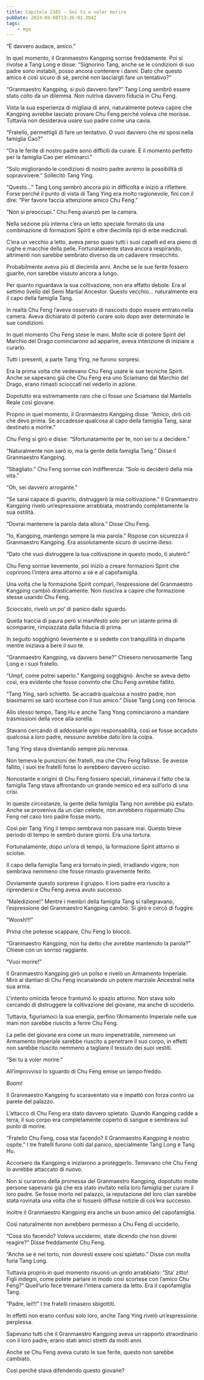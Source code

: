 ```yaml
---
title: Capitolo 2165 - Sei tu a voler morire
pubDate: 2024-08-08T13:36:02.304Z
tags:
    - mga
---
```



“È davvero audace, amico.”

In quel momento, il Granmaestro Kangping sorrise freddamente. Poi si rivolse a Tang Long e disse: “Signorino Tang, anche se le condizioni di suo padre sono instabili, posso ancora contenere i danni. Dato che questo amico è così sicuro di sé, perché non lasciargli fare un tentativo?”

“Granmaestro Kangping, si può davvero fare?” Tang Long sembrò essere stato colto da un dilemma. Non nutriva davvero fiducia in Chu Feng.

Vista la sua esperienza di migliaia di anni, naturalmente poteva capire che Kangping avrebbe lasciato provare Chu Feng perché voleva che morisse. Tuttavia non desiderava usare suo padre come una cavia.

“Fratello, permettigli di fare un tentativo. O vuoi davvero che mi sposi nella famiglia Cao?”

“Ora le ferite di nostro padre sono difficili da curare. È il momento perfetto per la famiglia Cao per eliminarci.”

“Solo migliorando le condizioni di nostro padre avremo la possibilità di sopravvivere.” Sollecitò Tang Ying.

“Questo…” Tang Long sembrò ancora più in difficoltà e iniziò a riflettere. Forse perché il punto di vista di Tang Ying era molto ragionevole, finì con il dire: “Per favore faccia attenzione amico Chu Feng.”

“Non si preoccupi.” Chu Feng avanzò per la camera.

Nella sezione più interna c’era un letto speciale formato da una combinazione di formazioni Spirit e oltre diecimila tipi di erbe medicinali.

C’era un vecchio a letto, aveva perso quasi tutti i suoi capelli ed era pieno di rughe e macchie della pelle. Fortunatamente stava ancora respirando, altrimenti non sarebbe sembrato diverso da un cadavere rinsecchito.

Probabilmente aveva più di diecimila anni. Anche se le sue ferite fossero guarite, non sarebbe vissuto ancora a lungo.

Per quanto riguardava la sua coltivazione, non era affatto debole. Era al settimo livello del Semi Martial Ancestor. Questo vecchio… naturalmente era il capo della famiglia Tang.

In realtà Chu Feng l’aveva osservato di nascosto dopo essere entrato nella camera. Aveva dichiarato di poterlo curare solo dopo aver determinato le sue condizioni.

In quel momento Chu Feng stese le mani. Molte scie di potere Spirit del Marchio del Drago cominciarono ad apparire, aveva intenzione di iniziare a curarlo.

Tutti i presenti, a parte Tang Ying, ne furono sorpresi.

Era la prima volta che vedevano Chu Feng usare le sue tecniche Spirit. Anche se sapevano già che Chu Feng era uno Sciamano dal Marchio del Drago, erano rimasti scioccati nel vederlo in azione.

Dopotutto era estremamente raro che ci fosse uno Sciamano dal Mantello Reale così giovane.

Proprio in quel momento, il Granmaestro Kangping disse: “Amico, dirò ciò che devo prima. Se accadesse qualcosa al capo della famiglia Tang, sarai destinato a morire.”

Chu Feng si girò e disse: “Sfortunatamente per te, non sei tu a decidere.”

“Naturalmente non sarò io, ma la gente della famiglia Tang.” Disse il Granmaestro Kangping.

“Sbagliato.” Chu Feng sorrise con indifferenza: “Solo io deciderò della mia vita.”

“Oh, sei davvero arrogante.”

“Se sarai capace di guarirlo, distruggerò la mia coltivazione.” Il Granmaestro Kangping rivelò un’espressione arrabbiata, mostrando completamente la sua ostilità.

“Dovrai mantenere la parola data allora.” Disse Chu Feng.

“Io, Kangping, mantengo sempre la mia parola.” Rispose con sicurezza il Granmaestro Kangping. Era assolutamente sicuro di uscirne illeso.

“Dato che vuoi distruggere la tua coltivazione in questo modo, ti aiuterò.”

Chu Feng sorrise lievemente, poi iniziò a creare formazioni Spirit che coprirono l’intera area attorno a sé e al capofamiglia.

Una volta che la formazione Spirit comparì, l’espressione del Granmaestro Kangping cambiò drasticamente. Non riusciva a capire che formazione stesse usando Chu Feng.

Scioccato, rivelò un po’ di panico dallo sguardo.

Quella traccia di paura però si manifestò solo per un istante prima di scomparire, rimpiazzata dalla fiducia di prima.

In seguito sogghignò lievemente e si sedette con tranquillità in disparte mentre iniziava a bere il suo tè.

“Granmaestro Kangping, va davvero bene?” Chiesero nervosamente Tang Long e i suoi fratello.

“Umpf, come potrei saperlo.” Kangping sogghignò. Anche se aveva detto così, era evidente che fosse convinto che Chu Feng avrebbe fallito.

“Tang Ying, sarò schietto. Se accadrà qualcosa a nostro padre, non biasimarmi se sarò scortese con il tuo amico.” Disse Tang Long con ferocia.

Allo stesso tempo, Tang Hu e anche Tang Yong cominciarono a mandare trasmissioni della voce alla sorella.

Stavano cercando di addossarle ogni responsabilità, così se fosse accaduto qualcosa a loro padre, nessuno avrebbe dato loro la colpa.

Tang Ying stava diventando sempre più nervosa.

Non temeva le punizioni dei fratelli, ma che Chu Feng fallisse. Se avesse fallito, i suoi tre fratelli forse lo avrebbero davvero ucciso.

Nonostante e origini di Chu Feng fossero speciali, rimaneva il fatto che la famiglia Tang stava affrontando un grande nemico ed era sull’orlo di una crisi.

In queste circostanze, la gente della famiglia Tang non avrebbe più esitato. Anche se proveniva da un clan celeste, non avrebbero risparmiato Chu Feng nel caso loro padre fosse morto.

Così per Tang Ying il tempo sembrava non passare mai. Questo breve periodo di tempo le sembrò durare giorni. Era una tortura.

Fortunatamente, dopo un’ora di tempo, la formazione Spirit attorno si sciolse.

Il capo della famiglia Tang era tornato in piedi, irradiando vigore; non sembrava nemmeno che fosse rimasto gravemente ferito.

Ovviamente questo sorprese il gruppo. Il loro padre era riuscito a riprendersi e Chu Feng aveva avuto successo.

“Maledizione!” Mentre i membri della famiglia Tang si rallegravano, l’espressione del Granmaestro Kangping cambiò. Si girò e cercò di fuggire.

“Woosh!!!”

Prima che potesse scappare, Chu Feng lo bloccò.

“Granmaestro Kangping, non ha detto che avrebbe mantenuto la parola?” Chiese con un sorriso raggiante.

“Vuoi morire!”

Il Granmaestro Kangping girò un polso e rivelò un Armamento Imperiale. Mirò al dantian di Chu Feng incanalando un potere marziale Ancestral nella sua arma.

L’intento omicida feroce frantumò lo spazio attorno. Non stava solo cercando di distruggere la coltivazione del giovane, ma anche di ucciderlo.

Tuttavia, figuriamoci la sua energia, perfino l’Armamento Imperiale nelle sue mani non sarebbe riuscito a ferire Chu Feng.

La pelle del giovane era come un muro impenetrabile, nemmeno un Armamento Imperiale sarebbe riuscito a penetrare il suo corpo, in effetti non sarebbe riuscito nemmeno a tagliare il tessuto dei suoi vestiti.

“Sei tu a voler morire.”

All’improvviso lo sguardo di Chu Feng emise un lampo freddo.

<em>Boom!</em>

Il Granmaestro Kangping fu scaraventato via e impattò con forza contro ua parete del palazzo.

L’attacco di Chu Feng era stato davvero spietato. Quando Kangping cadde a terra, il suo corpo era completamente coperto di sangue e sembrava sul punto di morire.

“Fratello Chu Feng, cosa stai facendo? Il Granmaestro Kangping è nostro ospite.” I tre fratelli furono colti dal panico, specialmente Tang Long e Tang Hu.

Accorsero da Kangping e iniziarono a proteggerlo. Temevano che Chu Feng lo avrebbe attaccato di nuovo.

Non si curarono della promessa del Granmaestro Kangping, dopotutto molte persone sapevano già che era stato invitato nella loro famiglia per curare il loro padre. Se fosse morto nel palazzo, la reputazione del loro clan sarebbe stata rovinata una volta che si fossero diffuse notizie di cos’era successo.

Inoltre il Granmaestro Kangping era anche un buon amico del capofamiglia.

Così naturalmente non avrebbero permesso a Chu Feng di ucciderlo.

“Cosa sto facendo? Voleva uccidermi, state dicendo che non dovrei reagire?” Disse freddamente Chu Feng.

“Anche se è nel torto, non dovresti essere così spietato.” Disse con molta furia Tang Long.

Tuttavia proprio in quel momento risuonò un grido arrabbiato: “Sta’ zitto! Figli indegni, come potete parlare in modo così scortese con l’amico Chu Feng?” Quell’urlo fece tremare l’intera camera da letto. Era il capofamiglia Tang.

“Padre, lei!!!” I tre fratelli rimasero sbigottiti.

In effetti non erano confusi solo loro, anche Tang Ying rivelò un’espressione perplessa.

Sapevano tutti che il Granmaestro Kangping aveva un rapporto straordinario con il loro padre, erano stati amici stretti da molti anni.

Anche se Chu Feng aveva curato le sue ferite, questo non sarebbe cambiato.

Così perché stava difendendo questo giovane?


